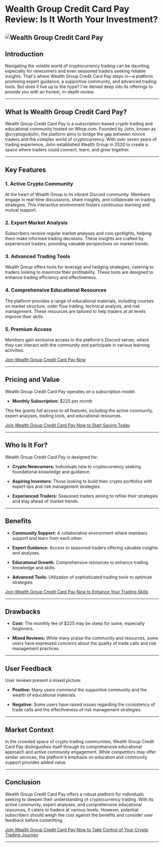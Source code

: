 # Wealth Group Credit Card Pay Review: Is It Worth Your Investment?
![Wealth Group Credit Card Pay](https://github.com/user-attachments/assets/011b0f71-8f1c-4d1c-bc39-a5e7a7c22767)
---

## Introduction

Navigating the volatile world of cryptocurrency trading can be daunting, especially for newcomers and even seasoned traders seeking reliable insights. That's where Wealth Group Credit Card Pay steps in—a platform promising expert guidance, a supportive community, and advanced trading tools. But does it live up to the hype? I've delved deep into its offerings to provide you with an honest, in-depth review.

---

## What Is Wealth Group Credit Card Pay?

Wealth Group Credit Card Pay is a subscription-based crypto trading and educational community hosted on Whop.com. Founded by John, known as @cryptogodjohn, the platform aims to bridge the gap between novice traders and the complex world of cryptocurrency. With over seven years of trading experience, John established Wealth Group in 2020 to create a space where traders could connect, learn, and grow together.

---

## Key Features

### 1. **Active Crypto Community**

At the heart of Wealth Group is its vibrant Discord community. Members engage in real-time discussions, share insights, and collaborate on trading strategies. This interactive environment fosters continuous learning and mutual support.

### 2. **Expert Market Analysis**

Subscribers receive regular market analyses and coin spotlights, helping them make informed trading decisions. These insights are crafted by experienced traders, providing valuable perspectives on market trends.

### 3. **Advanced Trading Tools**

Wealth Group offers tools for leverage and hedging strategies, catering to traders looking to maximize their profitability. These tools are designed to enhance trading efficiency and effectiveness.

### 4. **Comprehensive Educational Resources**

The platform provides a range of educational materials, including courses on market structure, order flow trading, technical analysis, and risk management. These resources are tailored to help traders at all levels improve their skills.

### 5. **Premium Access**

Members gain exclusive access to the platform's Discord server, where they can interact with the community and participate in various learning activities.

[Join Wealth Group Credit Card Pay Now](https://whop.com/wealthgroup?a=kelechienwere1234)

---

## Pricing and Value

Wealth Group Credit Card Pay operates on a subscription model:

* **Monthly Subscription:** \$225 per month

This fee grants full access to all features, including the active community, expert analyses, trading tools, and educational resources.

[Join Wealth Group Credit Card Pay Now to Start Saving Today](https://whop.com/wealthgroup?a=kelechienwere1234)

--- 

## Who Is It For?

Wealth Group Credit Card Pay is designed for:

* **Crypto Newcomers:** Individuals new to cryptocurrency seeking foundational knowledge and guidance.

* **Aspiring Investors:** Those looking to build their crypto portfolios with expert tips and risk management strategies.

* **Experienced Traders:** Seasoned traders aiming to refine their strategies and stay ahead of market trends.

---

## Benefits

* **Community Support:** A collaborative environment where members support and learn from each other.

* **Expert Guidance:** Access to seasoned traders offering valuable insights and analyses.

* **Educational Growth:** Comprehensive resources to enhance trading knowledge and skills.

* **Advanced Tools:** Utilization of sophisticated trading tools to optimize strategies.

[Join Wealth Group Credit Card Pay Now to Enhance Your Trading Skills](https://whop.com/wealthgroup?a=kelechienwere1234)

---

## Drawbacks

* **Cost:** The monthly fee of \$225 may be steep for some, especially beginners.

* **Mixed Reviews:** While many praise the community and resources, some users have expressed concerns about the quality of trade calls and risk management practices.

---

## User Feedback

User reviews present a mixed picture:

* **Positive:** Many users commend the supportive community and the wealth of educational materials.

* **Negative:** Some users have raised issues regarding the consistency of trade calls and the effectiveness of risk management strategies.

---

## Market Context

In the crowded space of crypto trading communities, Wealth Group Credit Card Pay distinguishes itself through its comprehensive educational approach and active community engagement. While competitors may offer similar services, the platform's emphasis on education and community support provides added value.

---

## Conclusion

Wealth Group Credit Card Pay offers a robust platform for individuals seeking to deepen their understanding of cryptocurrency trading. With its active community, expert analyses, and comprehensive educational resources, it caters to traders at various levels. However, potential subscribers should weigh the cost against the benefits and consider user feedback before committing.

[Join Wealth Group Credit Card Pay Now to Take Control of Your Crypto Trading Journey](https://whop.com/wealthgroup?a=kelechienwere1234)

---
